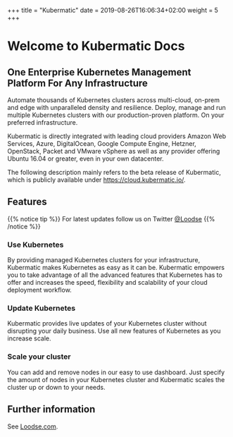 +++
title = "Kubermatic"
date = 2019-08-26T16:06:34+02:00
weight = 5
+++

# Welcome to Kubermatic Docs

## One Enterprise Kubernetes Management Platform For Any Infrastructure

Automate thousands of Kubernetes clusters across multi-cloud, on-prem and edge with unparalleled density and resilience. Deploy, manage and run multiple Kubernetes clusters with our production-proven platform. On your preferred infrastructure.

Kubermatic is directly integrated with leading cloud providers Amazon Web Services, Azure, DigitalOcean, Google Compute Engine, Hetzner, OpenStack, Packet and VMware vSphere as well as any provider offering Ubuntu 16.04 or greater, even in your own datacenter.

The following description mainly refers to the beta release of Kubermatic, which is publicly available under <https://cloud.kubermatic.io/>.

## Features

{{% notice tip %}}
For latest updates follow us on Twitter [@Loodse](https://twitter.com/Loodse)
{{% /notice %}}

### Use Kubernetes

By providing managed Kubernetes clusters for your infrastructure, Kubermatic makes Kubernetes as easy as it can be. Kubermatic empowers you to take advantage of all the advanced features that Kubernetes has to offer and increases the speed, flexibility and scalability of your cloud deployment workflow.

### Update Kubernetes

Kubermatic provides live updates of your Kubernetes cluster without disrupting your daily business. Use all new features of Kubernetes as you increase scale.

### Scale your cluster

You can add and remove nodes in our easy to use dashboard. Just specify the amount of nodes in your Kubernetes cluster and Kubermatic scales the cluster up or down to your needs.

## Further information

See [Loodse.com](https://www.loodse.com/).
